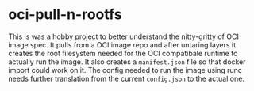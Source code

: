 # oci-pull-n-rootfs
This is was a hobby project to better understand the nitty-gritty of OCI image spec. It pulls from a OCI image repo and after untaring layers it creates the root filesystem needed for the OCI compatibale runtime to actually run the image.
It also creates a `manifest.json` file so that docker import could work on it.
The config needed to run the image using runc needs further translation from the current `config.json` to the actual one.
